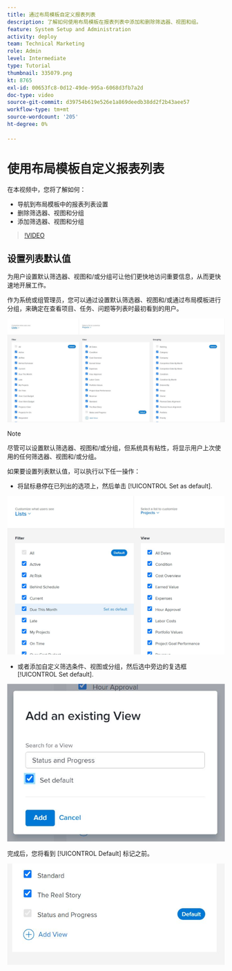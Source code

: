 ```yaml
---
title: 通过布局模板自定义报表列表
description: 了解如何使用布局模板在报表列表中添加和删除筛选器、视图和组。
feature: System Setup and Administration
activity: deploy
team: Technical Marketing
role: Admin
level: Intermediate
type: Tutorial
thumbnail: 335079.png
kt: 8765
exl-id: 00653fc8-0d12-49de-995a-6068d3fb7a2d
doc-type: video
source-git-commit: d39754b619e526e1a869deedb38dd2f2b43aee57
workflow-type: tm+mt
source-wordcount: '205'
ht-degree: 0%

---
```


# 使用布局模板自定义报表列表

在本视频中，您将了解如何：

* 导航到布局模板中的报表列表设置
* 删除筛选器、视图和分组
* 添加筛选器、视图和分组

>[!VIDEO](https://video.tv.adobe.com/v/335079/?quality=12)

## 设置列表默认值

为用户设置默认筛选器、视图和/或分组可让他们更快地访问重要信息，从而更快速地开展工作。

作为系统或组管理员，您可以通过设置默认筛选器、视图和/或通过布局模板进行分组，来确定在查看项目、任务、问题等列表时最初看到的用户。

![布局模板 [!UICONTROL Lists] 窗口](assets/admin-fund-layout-template-default-lists-1-1.JPG)

>[!NOTE]
>
>尽管可以设置默认筛选器、视图和/或分组，但系统具有粘性，将显示用户上次使用的任何筛选器、视图和/或分组。


如果要设置列表默认值，可以执行以下任一操作：

* 将鼠标悬停在已列出的选项上，然后单击 [!UICONTROL Set as default].

![布局模板 [!UICONTROL Lists] 窗口 [!UICONTROL Set as default] 可见](assets/admin-fund-layout-template-default-lists-1-2.JPG)

* 或者添加自定义筛选条件、视图或分组，然后选中旁边的复选框 [!UICONTROL Set default].

![[!UICONTROL Add an existing View] 窗口](assets/admin-fund-layout-template-default-lists-1-3.JPG)

完成后，您将看到 [!UICONTROL Default] 标记之前。

![[!UICONTROL Default] 列表选项旁边的标记](assets/admin-fund-layout-template-default-lists-1-4.JPG)
